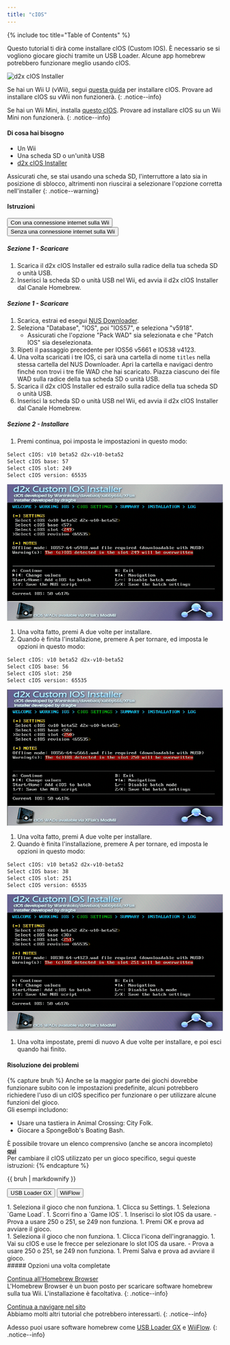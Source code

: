 ```yaml
---
title: "cIOS"
---
```


{% include toc title="Table of Contents" %}

Questo tutorial ti dirà come installare cIOS (Custom IOS). È necessario se si vogliono giocare giochi tramite un USB Loader. Alcune app homebrew potrebbero funzionare meglio usando cIOS.

![d2x cIOS Installer](/images/cios/cIOS.png)

Se hai un Wii U (vWii), segui [questa guida](https://wiiu.hacks.guide/#/vwii-modding) per installare cIOS. Provare ad installare cIOS su vWii non funzionerà.
{: .notice--info}

Se hai un Wii Mini, installa [questo cIOS](cios-mini). Provare ad installare cIOS su un Wii Mini non funzionerà.
{: .notice--info}

#### Di cosa hai bisogno

- Un Wii
- Una scheda SD o un'unità USB
- [d2x cIOS Installer](https://hbb1.oscwii.org/hbb/d2x-cios-installer/d2x-cios-installer.zip)

Assicurati che, se stai usando una scheda SD, l'interruttore a lato sia in posizione di sblocco, altrimenti non riuscirai a selezionare l'opzione corretta nell'installer
{: .notice--warning}

#### Istruzioni

<button class="tablinks btn btn--large btn--primary" id="defaultOpen" onclick="openTab(event, 'with-connection')">Con una connessione internet sulla Wii</button>
<button class="tablinks btn btn--large btn--info" onclick="openTab(event, 'without-connection')">Senza una connessione internet sulla Wii</button>

<div id="with-connection" class="blanktabcontent" markdown="1">

##### Sezione 1 - Scaricare

1. Scarica il d2x cIOS Installer ed estrailo sulla radice della tua scheda SD o unità USB.
1. Inserisci la scheda SD o unità USB nel Wii, ed avvia il d2x cIOS Installer dal Canale Homebrew.
</div>
<div id="without-connection" class="blanktabcontent" markdown="1">

##### Sezione 1 - Scaricare

1. Scarica, estrai ed esegui [NUS Downloader](https://github.com/WiiDatabase/nusdownloader/releases/latest/download/NUSD-Mod-NUS-Fix.zip).
1. Seleziona "Database", "IOS", poi "IOS57", e seleziona "v5918".
   - Assicurati che l'opzione "Pack WAD" sia selezionata e che "Patch IOS" sia deselezionata.
1. Ripeti il passaggio precedente per IOS56 v5661 e IOS38 v4123.
1. Una volta scaricati i tre IOS, ci sarà una cartella di nome `titles` nella stessa cartella del NUS Downloader. Apri la cartella e navigaci dentro finché non trovi i tre file WAD che hai scaricato. Piazza ciascuno dei file WAD sulla radice della tua scheda SD o unità USB.
1. Scarica il d2x cIOS Installer ed estrailo sulla radice della tua scheda SD o unità USB.
1. Inserisci la scheda SD o unità USB nel Wii, ed avvia il d2x cIOS Installer dal Canale Homebrew.
</div>

##### Sezione 2 - Installare

1. Premi continua, poi imposta le impostazioni in questo modo:

```
Select cIOS: v10 beta52 d2x-v10-beta52
Select cIOS base: 57
Select cIOS slot: 249
Select cIOS version: 65535
```

![Installa cIOS 249](/images/cios/Install249.png)

1. Una volta fatto, premi A due volte per installare.
1. Quando è finita l'installazione, premere A per tornare, ed imposta le opzioni in questo modo:

```
Select cIOS: v10 beta52 d2x-v10-beta52
Select cIOS base: 56
Select cIOS slot: 250
Select cIOS version: 65535
```

![Installa cIOS 250](/images/cios/Install250.png)

1. Una volta fatto, premi A due volte per installare.
1. Quando è finita l'installazione, premere A per tornare, ed imposta le opzioni in questo modo:

```
Select cIOS: v10 beta52 d2x-v10-beta52
Select cIOS base: 38
Select cIOS slot: 251
Select cIOS version: 65535
```

![Installa cIOS 251](/images/cios/Install251.png)

1. Una volta impostate, premi di nuovo A due volte per installare, e poi esci quando hai finito.

#### Risoluzione dei problemi

{% capture bruh %}
Anche se la maggior parte dei giochi dovrebbe funzionare subito con le impostazioni predefinite, alcuni potrebbero richiedere l'uso di un cIOS specifico per funzionare o per utilizzare alcune funzioni del gioco.<br> Gli esempi includono:

- Usare una tastiera in Animal Crossing: City Folk.
- Giocare a SpongeBob's Boating Bash.

È possibile trovare un elenco comprensivo (anche se ancora incompleto) [**qui**](https://wiki.gbatemp.net/wiki/Wii_cIOS_base_Compatibility_List)<br> Per cambiare il cIOS utilizzato per un gioco specifico, segui queste istruzioni:
{% endcapture %}

<div class="notice--warning">{{ bruh | markdownify }}</div>

<button class="tablinks btn btn--large btn--primary" id="defaultOpen" onclick="openTab(event, 'usbloadergx')">USB Loader GX</button>
<button class="tablinks btn btn--large btn--info" onclick="openTab(event, 'wiiflow')">WiiFlow</button>

<div id="usbloadergx" class="blanktabcontent" markdown="1">
1. Seleziona il gioco che non funziona.
1. Clicca su Settings.
1. Seleziona `Game Load`.
1. Scorri fino a `Game IOS`.
1. Inserisci lo slot IOS da usare.
    - Prova a usare 250 o 251, se 249 non funziona.
1. Premi OK e prova ad avviare il gioco.
</div>
<div id="wiiflow" class="blanktabcontent" markdown="1">
1. Seleziona il gioco che non funziona.
1. Clicca l'icona dell'ingranaggio.
1. Vai su cIOS e use le frecce per selezionare lo slot IOS da usare.
    - Prova a usare 250 o 251, se 249 non funziona.
1. Premi Salva e prova ad avviare il gioco.
</div>
##### Opzioni una volta completate

[Continua all'Homebrew Browser](hbb)<br> L'Homebrew Browser è un buon posto per scaricare software homebrew sulla tua Wii. L'installazione è facoltativa.
{: .notice--info}

[Continua a navigare nel sito](site-navigation)<br> Abbiamo molti altri tutorial che potrebbero interessarti.
{: .notice--info}

Adesso puoi usare software homebrew come [USB Loader GX](usbloadergx) e [WiiFlow](wiiflow).
{: .notice--info}

<script>
    let tabcontent = document.getElementsByClassName("blanktabcontent");
    let tablinks = document.getElementsByClassName("tablinks");

    function openTab(evt, tabName) {
        let element;

        for (element of tabcontent) {
            element.style.display = "none";
        }

        for (element of tablinks) {
            element.className = element.className.replace("btn--primary", "btn--info");
            if (!element.className.includes('btn--info'))
                element.className += " btn--info";
        }

        document.getElementById(tabName).style.display = "block";
        evt.currentTarget.className = evt.currentTarget.className.replace("btn--info", "btn--primary");
    }

    // Get the element with id="defaultOpen" and click on it
    document.getElementById("defaultOpen").click();
</script>
